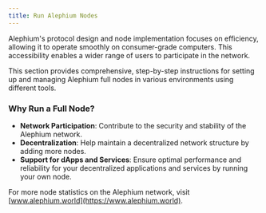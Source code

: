 ```yaml
---
title: Run Alephium Nodes
---
```


Alephium's protocol design and node implementation focuses on efficiency, allowing it to operate smoothly on consumer-grade computers. This accessibility enables a wider range of users to participate in the network.

This section provides comprehensive, step-by-step instructions for setting up and managing Alephium full nodes in various environments using different tools.

### Why Run a Full Node?

- **Network Participation**: Contribute to the security and stability of the Alephium network.
- **Decentralization**: Help maintain a decentralized network structure by adding more nodes.
- **Support for dApps and Services**: Ensure optimal performance and reliability for your decentralized applications and services by running your own node.

For more node statistics on the Alephium network, visit [www.alephium.world](https://www.alephium.world).

